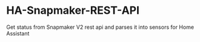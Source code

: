 # HA-Snapmaker-REST-API
Get status from Snapmaker V2 rest api and parses it into sensors for Home Assistant
